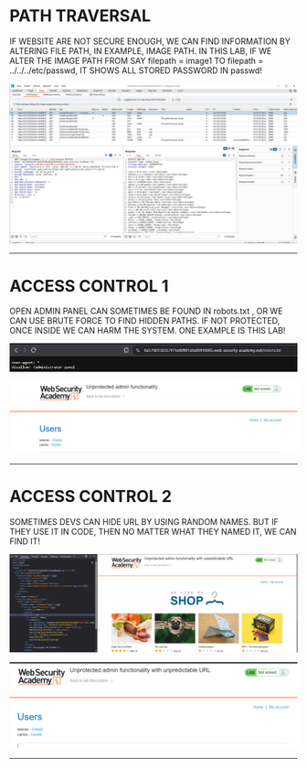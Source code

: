# PATH TRAVERSAL

IF WEBSITE ARE NOT SECURE ENOUGH, WE CAN FIND INFORMATION BY ALTERING FILE PATH, IN EXAMPLE, IMAGE PATH. IN THIS LAB, IF WE ALTER THE IMAGE PATH FROM SAY filepath = image1 TO filepath = ../../../etc/passwd, IT SHOWS ALL STORED PASSWORD IN passwd!

![PATH TRAVERSAL](../Server%20Side%20Vulnerbility/image/pathTraversal.png)

---

# ACCESS CONTROL 1

OPEN ADMIN PANEL CAN SOMETIMES BE FOUND IN robots.txt , OR WE CAN USE BRUTE FORCE TO FIND HIDDEN PATHS. IF NOT PROTECTED, ONCE INSIDE WE CAN HARM THE SYSTEM. ONE EXAMPLE IS THIS LAB!

![PATH TRAVERSAL](../Server%20Side%20Vulnerbility/image/accesspoint1a.png)

![PATH TRAVERSAL](../Server%20Side%20Vulnerbility/image/accesspoint1b.png)

---

# ACCESS CONTROL 2

SOMETIMES DEVS CAN HIDE URL BY USING RANDOM NAMES. BUT IF THEY USE IT IN CODE, THEN NO MATTER WHAT THEY NAMED IT, WE CAN FIND IT!

![PATH TRAVERSAL](../Server%20Side%20Vulnerbility/image/accesspoint2a.png)

![PATH TRAVERSAL](../Server%20Side%20Vulnerbility/image/accesspoint2b.png)

---

#
